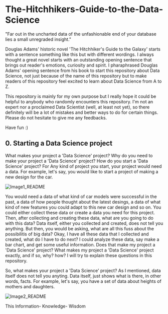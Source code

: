 # The-Hitchhikers-Guide-to-the-Data-Science

"Far out in the uncharted data of the unfashionable end of your database lies a small unregraded insight."

Douglas Adams' historic novel 'The Hitchhiker's Guide to the Galaxy' starts with a sentence something like this but with different wordings.
I always thought a great novel starts with an outstanding opening sentence that brings out reader's emotions, curiosity and spirit.
I pharaphrased Douglas Adams' opening sentence from his book to start this repository about Data Science, not just because of the name of this repository but to make readers of this repository feel excited to learn about Data Science from A to Z.  

This repository is mainly for my own purpose but I really hope it could be helpful to anybody who randomly encounters this repository. I'm not an expert nor a proclaimed Data Scientist (well, at least not yet), so there definitely will be a lot of mistakes and better ways to do for certain things. Please do not hesitate to give me any feedbacks.

Have fun :)

## 0. Starting a Data Science project

What makes your project a 'Data Science' project? Why do you need to make your project a 'Data Science' project? How do you start a 'Data Science' project? For Any kind of project you start, your project would need a data. For example, let's say, you would like to start a project of making a new design for the car. 

![Image1_README](https://user-images.githubusercontent.com/35958537/95600857-54046880-0a18-11eb-83d7-44f13913638a.jpg)

You would need a data of what kind of car models were successful in the past, a data of how people thought about the latest desings, a data of what kind of new features you could adapt to this new car design and so on. You could either collect these data or create a data you need for this project. Then, after collecting and creating these data, what are you going to do with this data? Data itself, either you collected and created, does not tell you anything. But then, you would be asking, what are all this fuss about the possibilitis of big data? Okay, I have all these data that I collected and created, what do I have to do next? I could analyze these data, say make a bar chart, and get some useful information. Does that make my project a 'Data Science' project? What makes my project a 'Data Science' project exactly, and if so, why? how? I will try to explain these questions in this repository.

So, what makes your project a 'Data Science' project? As I mentioned, data itself does not tell you anyting. Data itself, just shows what is there, in other words, facts. For example, let's say, you have a set of data about heights of mothers and daughters. 

![Image2_README](https://user-images.githubusercontent.com/35958537/95828883-2579dc80-0cfb-11eb-9be4-e6274b0e0988.png)

This 
Information- Knowledge- Wisdom
